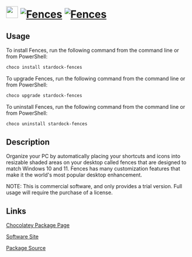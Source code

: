 ﻿# <img src="https://rawcdn.githack.com/virtualex-itv/chocolatey-packages/9a54bd07ed3e744bbfe7176cf3eccfdb1a3c530b/icons/stardock-fences.png" width="32" height="32"/> [![Fences](https://img.shields.io/chocolatey/v/stardock-fences.svg?label=Fences)](https://community.chocolatey.org/packages/stardock-fences) [![Fences](https://img.shields.io/chocolatey/dt/stardock-fences.svg)](https://community.chocolatey.org/packages/stardock-fences)

## Usage

To install Fences, run the following command from the command line or from PowerShell:

```powershell
choco install stardock-fences
```

To upgrade Fences, run the following command from the command line or from PowerShell:

```powershell
choco upgrade stardock-fences
```

To uninstall Fences, run the following command from the command line or from PowerShell:

```powershell
choco uninstall stardock-fences
```

## Description

Organize your PC by automatically placing your shortcuts and icons into resizable shaded areas on your desktop called fences that are designed to match Windows 10 and 11. Fences has many customization features that make it the world's most popular desktop enhancement.

NOTE: This is commercial software, and only provides a trial version. Full usage will require the purchase of a license.

## Links

[Chocolatey Package Page](https://community.chocolatey.org/packages/stardock-fences)

[Software Site](https://www.stardock.com/products/fences/)

[Package Source](https://github.com/virtualex-itv/chocolatey-packages/tree/master/manual/stardock-fences)
